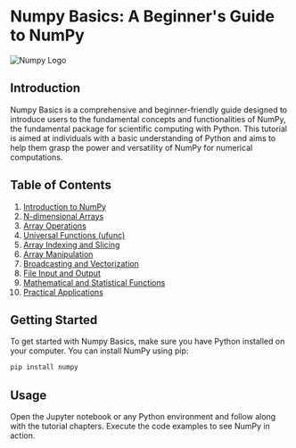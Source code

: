 # Numpy Basics: A Beginner's Guide to NumPy

![Numpy Logo](numpy_logo.png)

## Introduction

Numpy Basics is a comprehensive and beginner-friendly guide designed to introduce users to the fundamental concepts and functionalities of NumPy, the fundamental package for scientific computing with Python. This tutorial is aimed at individuals with a basic understanding of Python and aims to help them grasp the power and versatility of NumPy for numerical computations.

## Table of Contents

1. [Introduction to NumPy](#introduction-to-numpy)
2. [N-dimensional Arrays](#n-dimensional-arrays)
3. [Array Operations](#array-operations)
4. [Universal Functions (ufunc)](#universal-functions-ufunc)
5. [Array Indexing and Slicing](#array-indexing-and-slicing)
6. [Array Manipulation](#array-manipulation)
7. [Broadcasting and Vectorization](#broadcasting-and-vectorization)
8. [File Input and Output](#file-input-and-output)
9. [Mathematical and Statistical Functions](#mathematical-and-statistical-functions)
10. [Practical Applications](#practical-applications)

## Getting Started

To get started with Numpy Basics, make sure you have Python installed on your computer. You can install NumPy using pip:

```bash
pip install numpy
```

## Usage

Open the Jupyter notebook or any Python environment and follow along with the tutorial chapters. Execute the code examples to see NumPy in action.
